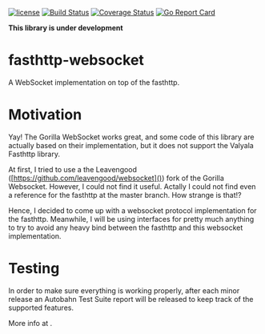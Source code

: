 [![license](https://img.shields.io/github/license/mashape/apistatus.svg)]()
[![Build Status](https://travis-ci.org/jamillosantos/fasthttp-websocket.svg?branch=master)](https://travis-ci.org/jamillosantos/fasthttp-websocket)
[![Coverage Status](https://coveralls.io/repos/github/jamillosantos/fasthttp-websocket/badge.svg?branch=master)](https://coveralls.io/github/jamillosantos/fasthttp-websocket?branch=master)
[![Go Report Card](https://goreportcard.com/badge/github.com/jamillosantos/migration)](https://goreportcard.com/report/github.com/jamillosantos/fasthttp-websocket)

**This library is under development**

# fasthttp-websocket

A WebSocket implementation on top of the fasthttp.

# Motivation

Yay! The Gorilla WebSocket works great, and some code of this library are
actually based on their implementation, but it does not support the Valyala
Fasthttp library.

At first, I tried to use a the Leavengood
([https://github.com/leavengood/websocket]()) fork of the Gorilla Websocket. 
However, I could not find it useful. Actally I could not find even a reference
for the fasthttp at the master branch. How strange is that!?

Hence, I decided to come up with a websocket protocol implementation for
the fasthttp. Meanwhile, I will be using interfaces for pretty much anything to
try to avoid any heavy bind between the fasthttp and this websocket 
implementation.

# Testing

In order to make sure everything is working properly, after each minor release
an Autobahn Test Suite report will be released to keep track of the supported
features.

More info at [](https://github.com/crossbario/autobahn-testsuite).
